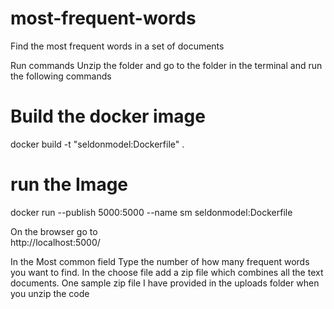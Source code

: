 # most-frequent-words
Find the most frequent words in a set of documents

Run commands
Unzip the folder and go to the folder in the terminal and run the following commands

# Build the docker image
docker build -t "seldonmodel:Dockerfile" .

# run the Image 
docker run --publish 5000:5000 --name sm seldonmodel:Dockerfile

On the browser go to  
http://localhost:5000/

In the Most common field Type the number of how many frequent words you want to find.
In the choose file add a zip file which combines all the text documents.
One sample zip file I have provided in the uploads folder when you unzip the code
